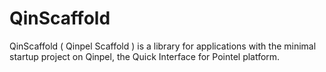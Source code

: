 # QinScaffold

QinScaffold ( Qinpel Scaffold ) is a library for applications with the minimal startup project on Qinpel, the Quick Interface for Pointel platform.
